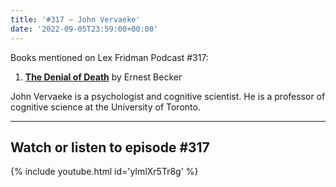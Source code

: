 ```yaml
---
title: '#317 – John Vervaeke'
date: '2022-09-05T23:59:00+00:00'
---
```


Books mentioned on Lex Fridman Podcast #317:

1. <b><a href="https://amzn.to/3UUJF00" target="_blank" rel="sponsored noopener noreferrer">The Denial of Death</a></b> by Ernest Becker

John Vervaeke is a psychologist and cognitive scientist. He is a professor of cognitive science at the University of Toronto.

- - - - - -

## Watch or listen to episode #317

{% include youtube.html id='yImlXr5Tr8g' %}